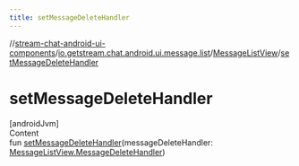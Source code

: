 ```yaml
---
title: setMessageDeleteHandler
---
```

//[stream-chat-android-ui-components](../../../index.md)/[io.getstream.chat.android.ui.message.list](../index.md)/[MessageListView](index.md)/[setMessageDeleteHandler](setMessageDeleteHandler.md)



# setMessageDeleteHandler  
[androidJvm]  
Content  
fun [setMessageDeleteHandler](setMessageDeleteHandler.md)(messageDeleteHandler: [MessageListView.MessageDeleteHandler](MessageDeleteHandler/index.md))  



